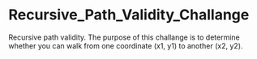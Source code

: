 # Recursive_Path_Validity_Challange
Recursive path validity. The purpose of this challange is to determine whether you can walk from one coordinate (x1, y1) to another (x2, y2).
